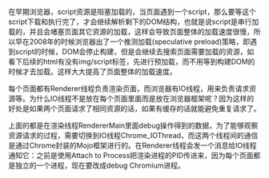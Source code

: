在早期浏览器，script资源是阻塞加载的，当页面遇到一个script，那么要等这个script下载和执行完了，才会继续解析剩下的DOM结构，也就是说script是串行加载的，并且会堵塞页面其它资源的加载，这样会导致页面整体的加载速度很慢，所以早在2008年的时候浏览器出了一个推测加载(speculative preload)策略，即遇到script的时候，DOM会停止构建，但是会继续去搜索页面需要加载的资源，如看下后续的html有没有img/script标签，先进行预加载，而不用等到构建DOM的时候才去加载。这样大大提高了页面整体的加载速度。


每个页面都有Renderer线程负责渲染页面，而浏览器有IO线程，用来负责请求资源等。为什么IO线程不是放在每个页面里面而是放在浏览器框架呢？因为这样的好处是如果两个页面请求了相同资源的话，如果有缓存的话就能避免重复请求了。

上面的都是在渲染线程RendererMain里面debug操作得到的数据，为了能够观察资源请求的过程，需要切换到IO线程Chrome_IOThread，而这两个线程间的通信是通过Chrome封装的Mojo框架进行的。在Renderer线程会发一个消息给IO线程通知它：之前是使用Attach to Process把渲染进程的PID传进来，因为每个页面都是独立的一个进程，现在要改成debug Chromium进程。